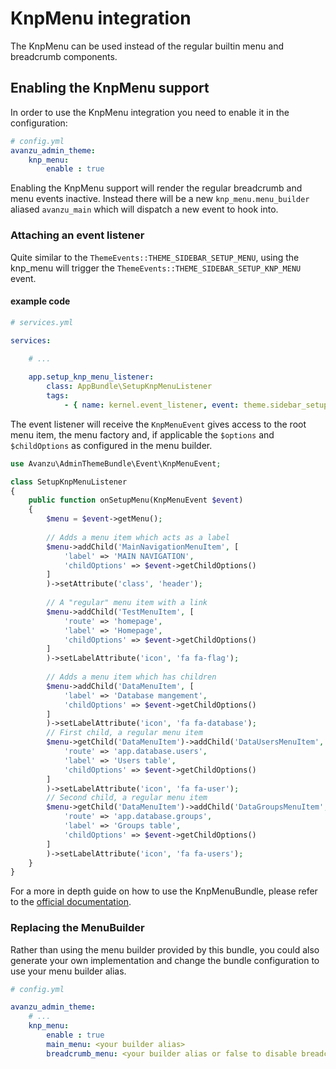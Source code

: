 # KnpMenu integration
The KnpMenu can be used instead of the regular builtin menu and breadcrumb components. 

## Enabling the KnpMenu support 
In order to use the KnpMenu integration you need to enable it in the configuration: 

```yaml
# config.yml
avanzu_admin_theme:
    knp_menu:   
    	enable : true
```
Enabling the KnpMenu support will render the regular breadcrumb and menu events inactive. 
Instead there will be a new `knp_menu.menu_builder` aliased `avanzu_main` which will dispatch a new event to hook into.

### Attaching an event listener

Quite similar to the `ThemeEvents::THEME_SIDEBAR_SETUP_MENU`, using the knp_menu will trigger the `ThemeEvents::THEME_SIDEBAR_SETUP_KNP_MENU` event. 


#### example code 

```yaml
# services.yml

services:

    # ...
    
    app.setup_knp_menu_listener:
        class: AppBundle\SetupKnpMenuListener
        tags:
            - { name: kernel.event_listener, event: theme.sidebar_setup_knp_menu, method: onSetupMenu }

```

The event listener will receive the `KnpMenuEvent` gives access to the root menu item, the menu factory and, if applicable the `$options` and `$childOptions` as configured in the menu builder. 

```php
use Avanzu\AdminThemeBundle\Event\KnpMenuEvent;

class SetupKnpMenuListener
{
    public function onSetupMenu(KnpMenuEvent $event)
    {
        $menu = $event->getMenu();
        
        // Adds a menu item which acts as a label
        $menu->addChild('MainNavigationMenuItem', [
       	    'label' => 'MAIN NAVIGATION',
            'childOptions' => $event->getChildOptions()
        ]
        )->setAttribute('class', 'header');
        
        // A "regular" menu item with a link
        $menu->addChild('TestMenuItem', [
            'route' => 'homepage',
            'label' => 'Homepage',
            'childOptions' => $event->getChildOptions()
        ]
        )->setLabelAttribute('icon', 'fa fa-flag');
        
        // Adds a menu item which has children
        $menu->addChild('DataMenuItem', [
            'label' => 'Database mangement',
            'childOptions' => $event->getChildOptions()
        ]
        )->setLabelAttribute('icon', 'fa fa-database');
        // First child, a regular menu item
        $menu->getChild('DataMenuItem')->addChild('DataUsersMenuItem', [
            'route' => 'app.database.users',
            'label' => 'Users table',
            'childOptions' => $event->getChildOptions()
        ]
        )->setLabelAttribute('icon', 'fa fa-user');
        // Second child, a regular menu item
        $menu->getChild('DataMenuItem')->addChild('DataGroupsMenuItem', [
            'route' => 'app.database.groups',
            'label' => 'Groups table',
            'childOptions' => $event->getChildOptions()
        ]
        )->setLabelAttribute('icon', 'fa fa-users');
    }
}
```
For a more in depth guide on how to use the KnpMenuBundle, please refer to the [official documentation][1]. 

### Replacing the MenuBuilder
Rather than using the menu builder provided by this bundle, you could also generate your own implementation and change the bundle configuration to use your menu builder alias. 

```yaml
# config.yml

avanzu_admin_theme:
    # ... 
    knp_menu:   
    	enable : true
        main_menu: <your builder alias>
        breadcrumb_menu: <your builder alias or false to disable breadcrumbs>

```

[1]: http://symfony.com/doc/current/bundles/KnpMenuBundle/index.html



